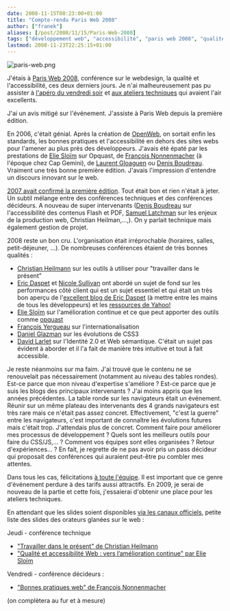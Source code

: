 ```yaml
---
date: 2008-11-15T00:23:00+01:00
title: "Compte-rendu Paris Web 2008"
author: ["franek"]
aliases: [/post/2008/11/15/Paris-Web-2008]
tags: ["développement web", "accessibilité", "paris web 2008", "qualité", "web"]
lastmod: 2008-11-23T22:25:15+01:00
---
```

![paris-web.png](https://franek.chicour.net/public/paris-web.png "paris-web.png, nov. 2008")

J'étais à [Paris Web 2008](http://www.paris-web.fr/2008), conférence sur le webdesign, la qualité et l'accessibilité, ces deux derniers jours. Je n'ai malheureusement pas pu assister à [l'apéro du vendredi soir](http://www.paris-web.fr/2008/-Aperitif-Communautaire-) et [aux ateliers techniques](http://www.paris-web.fr/2008/-samedi-15-novembre-technique-) qui avaient l'air excellents.

J'ai un avis mitigé sur l'événement. J'assiste à Paris Web depuis la première édition.

En 2006, c'était génial. Après la création de [OpenWeb](http://www.openweb.eu.org), on sortait enfin les standards, les bonnes pratiques et l'accessibilité en dehors des sites webs pour l'amener au plus près des développeurs. J'avais été épaté par les prestations de [Elie Sloïm](http://2006.paris-web.fr/orateurs.php#elie) sur Opquast, de [François Nonnenmacher](http://2006.paris-web.fr/orateurs.php#francois) (à l'époque chez Cap Gemini), de [Laurent Gloaguen](http://2006.paris-web.fr/orateurs.php#laurentg) ou [Denis Boudreau](http://2006.paris-web.fr/orateurs.php#denis). Vraiment une très bonne première édition. J'avais l'impression d'entendre un discours innovant sur le web.

[2007 avait confirmé la première édition](https://franek.chicour.net/post/2007/11/17/bilan-paris-web-2007). Tout était bon et rien n'était à jeter. Un subtil mélange entre des conférences techniques et des conférences décideurs. A nouveau de super intervenants ([Denis Boudreau](http://2007.paris-web.fr/Denis-Boudreau) sur l'accessibilité des contenus Flash et PDF, [Samuel Latchman](http://2007.paris-web.fr/Samuel-Latchman) sur les enjeux de la production web, Christian Heilman,...,). On y parlait technique mais également gestion de projet.

2008 reste un bon cru. L'organisation était irréprochable (horaires, salles, petit-déjeuner, ...). De nombreuses conférences étaient de très bonnes qualités :

- [Christian Heilmann](http://www.paris-web.fr/2008/+-Heilmann-+) sur les outils à utiliser pour "travailler dans le présent"
- [Eric Daspet](http://www.paris-web.fr/2008/+-Daspet-+) et [Nicole Sullivan](http://www.paris-web.fr/2008/+-Sullivan-+) ont abordé un sujet de fond sur les performances côté client qui est un sujet essentiel et qui était un très bon aperçu de l'[excellent blog de Eric Daspet](http://performance.survol.fr/) (à mettre entre les mains de tous les développeurs) et les [ressources de Yahoo!](http://developer.yahoo.com/performance/)
- [Elie Sloïm](http://www.paris-web.fr/2008/+-Sloim-+) sur l'amélioration continue et ce que peut apporter des outils comme [opquast](http://www.opquast.com)
- [François Yergueau](http://www.paris-web.fr/2008/+-Yergeau-+) sur l'internationalisation
- [Daniel Glazman](http://www.paris-web.fr/2008/+-Glazman-+) sur les évolutions de CSS3
- [David Larlet](http://www.paris-web.fr/2008/+-Larlet-+) sur l'Identité 2.0 et Web sémantique. C'était un sujet pas évident à aborder et il l'a fait de manière très intuitive et tout à fait accessible.

Je reste néanmoins sur ma faim. J'ai trouvé que le contenu ne se renouvelait pas nécessairement (notamment au niveau des tables rondes). Est-ce parce que mon niveau d'expertise s'améliore ? Est-ce parce que je suis les blogs des principaux intervenants ? J'ai moins appris que les années précédentes. La table ronde sur les navigateurs était un événement. Réunir sur un même plateau des intervenants des 4 grands navigateurs est très rare mais ce n'était pas assez concret. Effectivement, "c'est la guerre" entre les navigateurs, c'est important de connaître les évolutions futures mais c'était trop. J'attendais plus de concret. Comment faire pour améliorer mes processus de développement ? Quels sont les meilleurs outils pour faire du CSS/JS,... ? Comment vos équipes sont elles organisées ? Retour d'expériences... ? En fait, je regrette de ne pas avoir pris un pass décideur qui proposait des conférences qui auraient peut-être pu combler mes attentes.

Dans tous les cas, félicitations [à toute l'équipe](http://www.paris-web.fr/2008/-Les-membres-de-l-association-). Il est important que ce genre d'événement perdure à des tarifs aussi attractifs. En 2009, je serai de nouveau de la partie et cette fois, j'essaierai d'obtenir une place pour les ateliers techniques.

En attendant que les slides soient disponibles [via les canaux officiels](http://www.paris-web.fr), petite liste des slides des orateurs glanées sur le web :

Jeudi - conférence technique

- ["Travailler dans le présent" de Christian Heilmann](http://www.wait-till-i.com/2008/11/14/paris-web-working-in-the-now/)
- ["Qualité et accessibilité Web : vers l’amélioration continue" par Elie Sloïm](http://www.slideshare.net/elirene/sp-parisweb2008-20081113-presentation)

Vendredi - conférence décideurs :

- ["Bonnes pratiques web" de François Nonnenmacher](<https://franek.chicour.net/post/2008/11/15/Bonnes pratiques web>)

(on complètera au fur et à mesure)
